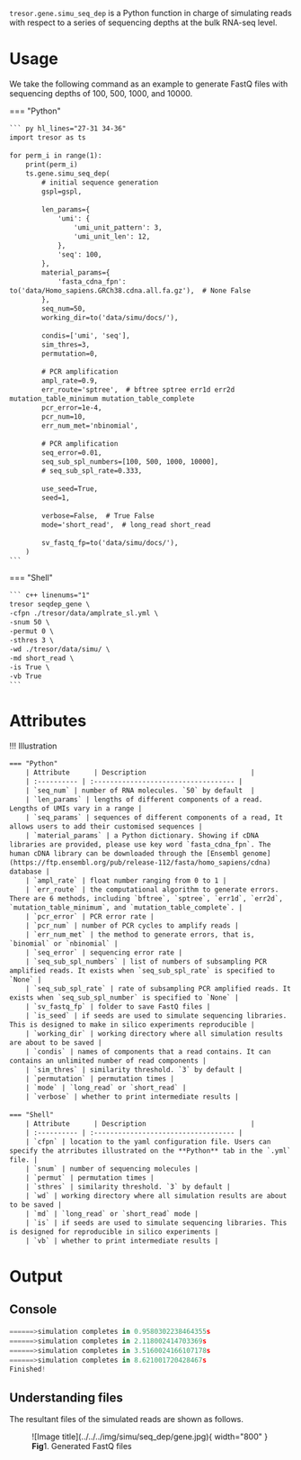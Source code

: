 
`tresor.gene.simu_seq_dep` is a Python function in charge of simulating reads with respect to a series of sequencing depths at the bulk RNA-seq level.

# Usage

We take the following command as an example to generate FastQ files with sequencing depths of 100, 500, 1000, and 10000.

=== "Python"

    ``` py hl_lines="27-31 34-36"
    import tresor as ts

    for perm_i in range(1):
        print(perm_i)
        ts.gene.simu_seq_dep(
            # initial sequence generation
            gspl=gspl,

            len_params={
                'umi': {
                    'umi_unit_pattern': 3,
                    'umi_unit_len': 12,
                },
                'seq': 100,
            },
            material_params={
                'fasta_cdna_fpn': to('data/Homo_sapiens.GRCh38.cdna.all.fa.gz'),  # None False
            },
            seq_num=50,
            working_dir=to('data/simu/docs/'),
    
            condis=['umi', 'seq'],
            sim_thres=3,
            permutation=0,
    
            # PCR amplification
            ampl_rate=0.9,
            err_route='sptree',  # bftree sptree err1d err2d mutation_table_minimum mutation_table_complete
            pcr_error=1e-4,
            pcr_num=10,
            err_num_met='nbinomial',
            
            # PCR amplification
            seq_error=0.01,
            seq_sub_spl_numbers=[100, 500, 1000, 10000],
            # seq_sub_spl_rate=0.333,

            use_seed=True,
            seed=1,
    
            verbose=False,  # True False
            mode='short_read',  # long_read short_read
    
            sv_fastq_fp=to('data/simu/docs/'),
        )
    ```

=== "Shell"

    ``` c++ linenums="1"
    tresor seqdep_gene \
    -cfpn ./tresor/data/amplrate_sl.yml \
    -snum 50 \
    -permut 0 \
    -sthres 3 \
    -wd ./tresor/data/simu/ \
    -md short_read \
    -is True \
    -vb True
    ```


# Attributes
!!! Illustration

    === "Python"
        | Attribute      | Description                          |
        | :---------- | :----------------------------------- |
        | `seq_num` | number of RNA molecules. `50` by default  |
        | `len_params` | lengths of different components of a read. Lengths of UMIs vary in a range |
        | `seq_params` | sequences of different components of a read, It allows users to add their customised sequences |
        | `material_params` | a Python dictionary. Showing if cDNA libraries are provided, please use key word `fasta_cdna_fpn`. The human cDNA library can be downloaded through the [Ensembl genome](https://ftp.ensembl.org/pub/release-112/fasta/homo_sapiens/cdna) database |
        | `ampl_rate` | float number ranging from 0 to 1 |
        | `err_route` | the computational algorithm to generate errors. There are 6 methods, including `bftree`, `sptree`, `err1d`, `err2d`, `mutation_table_minimum`, and `mutation_table_complete`. |
        | `pcr_error` | PCR error rate |
        | `pcr_num` | number of PCR cycles to amplify reads |
        | `err_num_met` | the method to generate errors, that is, `binomial` or `nbinomial` |
        | `seq_error` | sequencing error rate |
        | `seq_sub_spl_numbers` | list of numbers of subsampling PCR amplified reads. It exists when `seq_sub_spl_rate` is specified to `None` |
        | `seq_sub_spl_rate` | rate of subsampling PCR amplified reads. It exists when `seq_sub_spl_number` is specified to `None` |
        | `sv_fastq_fp` | folder to save FastQ files |
        | `is_seed` | if seeds are used to simulate sequencing libraries. This is designed to make in silico experiments reproducible |
        | `working_dir` | working directory where all simulation results are about to be saved |
        | `condis` | names of components that a read contains. It can contains an unlimited number of read components |
        | `sim_thres` | similarity threshold. `3` by default |
        | `permutation` | permutation times |
        | `mode` | `long_read` or `short_read` |
        | `verbose` | whether to print intermediate results |
        
    === "Shell"
        | Attribute      | Description                          |
        | :---------- | :----------------------------------- |
        | `cfpn` | location to the yaml configuration file. Users can specify the atrributes illustrated on the **Python** tab in the `.yml` file. |
        | `snum` | number of sequencing molecules |
        | `permut` | permutation times |
        | `sthres` | similarity threshold. `3` by default |
        | `wd` | working directory where all simulation results are about to be saved |
        | `md` | `long_read` or `short_read` mode |
        | `is` | if seeds are used to simulate sequencing libraries. This is designed for reproducible in silico experiments |
        | `vb` | whether to print intermediate results |


# Output
## Console
``` py
======>simulation completes in 0.9580302238464355s
======>simulation completes in 2.118002414703369s
======>simulation completes in 3.5160024166107178s
======>simulation completes in 8.621001720428467s
Finished!
```

## Understanding files
The resultant files of the simulated reads are shown as follows.

<figure markdown="span">
  ![Image title](../../../img/simu/seq_dep/gene.jpg){ width="800" }
  <figcaption><strong>Fig</strong>1. Generated FastQ files</figcaption>
</figure>